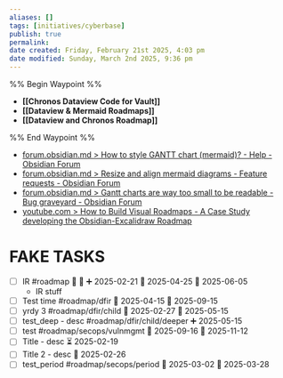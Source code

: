 ```yaml
---
aliases: []
tags: [initiatives/cyberbase]
publish: true
permalink: 
date created: Friday, February 21st 2025, 4:03 pm
date modified: Sunday, March 2nd 2025, 9:36 pm
---
```


%% Begin Waypoint %%
- **[[Chronos Dataview Code for Vault]]**
- **[[Dataview & Mermaid Roadmaps]]**
- **[[Dataview and Chronos Roadmap]]**

%% End Waypoint %%

- [forum.obsidian.md > How to style GANTT chart (mermaid)? - Help - Obsidian Forum](https://forum.obsidian.md/t/how-to-style-gantt-chart-mermaid/47883/5)
- [forum.obsidian.md > Resize and align mermaid diagrams - Feature requests - Obsidian Forum](https://forum.obsidian.md/t/resize-and-align-mermaid-diagrams/7019)
- [forum.obsidian.md > Gantt charts are way too small to be readable - Bug graveyard - Obsidian Forum](https://forum.obsidian.md/t/gantt-charts-are-way-too-small-to-be-readable/7017)
- [youtube.com > How to Build Visual Roadmaps - A Case Study developing the Obsidian-Excalidraw Roadmap](https://www.youtube.com/watch?app=desktop&v=3Qt9WbkcGa4)

# FAKE TASKS

- [ ] IR #roadmap 🚩 🔺 ➕ 2025-02-21 🛫 2025-04-25 📅 2025-06-05
	- IR stuff
- [ ] Test time #roadmap/dfir 🛫 2025-04-15 📅 2025-09-15
- [ ] yrdy 3 #roadmap/dfir/child 🛫 2025-02-27 📅 2025-05-15
- [ ] test_deep - desc #roadmap/dfir/child/deeper ➕ 2025-05-15 
- [ ] test #roadmap/secops/vulnmgmt 🛫 2025-09-16 📅 2025-11-12
- [ ] Title - desc ⏳ 2025-02-19
- [ ] Title 2 - desc 🛫 2025-02-26
- [ ] test_period #roadmap/secops/period 🛫 2025-03-02 📅 2025-03-28